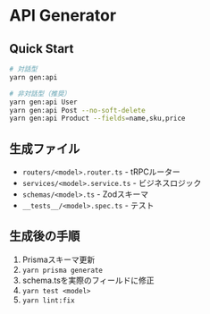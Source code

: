 # API Generator

## Quick Start

```bash
# 対話型
yarn gen:api

# 非対話型（推奨）
yarn gen:api User
yarn gen:api Post --no-soft-delete
yarn gen:api Product --fields=name,sku,price
```

## 生成ファイル

- `routers/<model>.router.ts` - tRPCルーター
- `services/<model>.service.ts` - ビジネスロジック  
- `schemas/<model>.ts` - Zodスキーマ
- `__tests__/<model>.spec.ts` - テスト

## 生成後の手順

1. Prismaスキーマ更新
2. `yarn prisma generate`
3. schema.tsを実際のフィールドに修正
4. `yarn test <model>`
5. `yarn lint:fix`